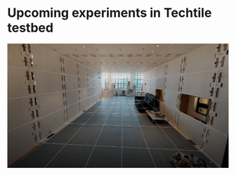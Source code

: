 # Upcoming experiments in Techtile testbed

![Techtile](https://github.com/techtile-by-dramco/experiments/blob/main/techtile_picture.png)

